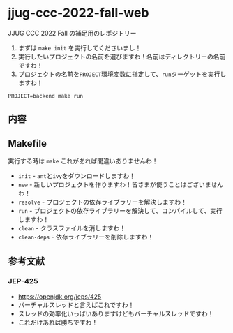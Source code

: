 # jjug-ccc-2022-fall-web
JJUG CCC 2022 Fall の補足用のレポジトリー

1. まずは `make init` を実行してくださいまし！
2. 実行したいプロジェクトの名前を選びますわ！名前はディレクトリーの名前ですわ！
3. プロジェクトの名前を`PROJECT`環境変数に指定して、`run`ターゲットを実行しますわ！

```shell
PROJECT=backend make run
```

内容
---


Makefile
---

実行する時は `make` これがあれば間違いありませんわ！

- `init` - `ant`と`ivy`をダウンロードしますわ！
- `new` - 新しいプロジェクトを作りますわ！皆さまが使うことはございませんわ！
- `resolve` - プロジェクトの依存ライブラリーを解決しますわ！
- `run` - プロジェクトの依存ライブラリーを解決して、コンパイルして、実行しますわ！
- `clean` - クラスファイルを消しますわ！
- `clean-deps` - 依存ライブラリーを削除しますわ！

参考文献
---

### JEP-425

- https://openjdk.org/jeps/425
- バーチャルスレッドと言えばこれですわ！
- スレッドの効率化いっぱいありますけどもバーチャルスレッドですわ！
- これだけあれば勝ちですわ！
